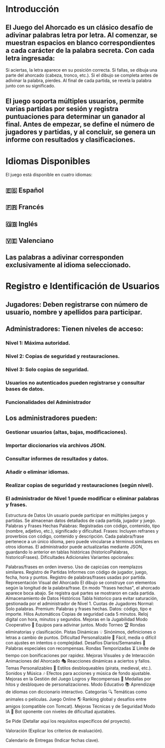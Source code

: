 # Introducción
## El Juego del Ahorcado es un clásico desafío de adivinar palabras letra por letra. Al comenzar, se muestran espacios en blanco correspondientes a cada carácter de la palabra secreta. Con cada letra ingresada:

Si aciertas, la letra aparece en su posición correcta.
Si fallas, se dibuja una parte del ahorcado (cabeza, tronco, etc.).
Si el dibujo se completa antes de adivinar la palabra, pierdes. Al final de cada partida, se revela la palabra junto con su significado.

## El juego soporta múltiples usuarios, permite varias partidas por sesión y registra puntuaciones para determinar un ganador al final. Antes de empezar, se define el número de jugadores y partidas, y al concluir, se genera un informe con resultados y clasificaciones.

# Idiomas Disponibles
El juego está disponible en cuatro idiomas:

## 🇪🇸 Español
## 🇫🇷 Francés
## 🇬🇧 Inglés
## 🇻🇪 Valenciano
## Las palabras a adivinar corresponden exclusivamente al idioma seleccionado.

# Registro e Identificación de Usuarios
## Jugadores: Deben registrarse con número de usuario, nombre y apellidos para participar.
## Administradores: Tienen niveles de acceso:
### Nivel 1: Máxima autoridad.
### Nivel 2: Copias de seguridad y restauraciones.
### Nivel 3: Solo copias de seguridad.
### Usuarios no autenticados pueden registrarse y consultar bases de datos.
### Funcionalidades del Administrador
## Los administradores pueden:

### Gestionar usuarios (altas, bajas, modificaciones).
### Importar diccionarios vía archivos JSON.
### Consultar informes de resultados y datos.
### Añadir o eliminar idiomas.
### Realizar copias de seguridad y restauraciones (según nivel).
### El administrador de Nivel 1 puede modificar o eliminar palabras y frases.

Estructura de Datos
Un usuario puede participar en múltiples juegos y partidas.
Se almacenan datos detallados de cada partida, jugador y juego.
Palabras y Frases Hechas
Palabras: Registradas con código, contenido, tipo (nombre, adjetivo, etc.), significado y dificultad.
Frases: Incluyen refranes y proverbios con código, contenido y descripción.
Cada palabra/frase pertenece a un único idioma, pero puede vincularse a términos similares en otros idiomas.
El administrador puede actualizarlas mediante JSON, guardando lo anterior en tablas históricas (historicoPalabras, historicoFrases).
Dificultades Adicionales
Variantes opcionales:

Palabras/frases en orden inverso.
Uso de capicúas con reemplazos similares.
Registro de Partidas
Informes con código de jugador, juego, fecha, hora y puntos.
Registro de palabras/frases usadas por partida.
Representación Visual del Ahorcado
El dibujo se construye con elementos según la longitud de la palabra/frase.
En modo "frases hechas", el ahorcado aparece boca abajo.
Se registra qué partes se mostraron en cada partida.
Almacenamiento de Datos Históricos
Tabla historico para evitar saturación, gestionada por el administrador de Nivel 1.
Cuotas de Jugadores
Normal: Solo palabras.
Premium: Palabras y frases hechas.
Datos: código, tipo e importe.
Hilos Automáticos
Copias de seguridad cada 5 minutos.
Reloj digital con hora, minutos y segundos.
Mejoras en la Jugabilidad
Modo Cooperativo 🤝
Equipos para adivinar juntos.
Modo Torneo 🏆
Rondas eliminatorias y clasificación.
Pistas Dinámicas 💡
Sinónimos, definiciones o letras a cambio de puntos.
Dificultad Personalizable 🎯
Fácil, media o difícil con ajustes en intentos o complejidad.
Desafíos Diarios/Semanales 📅
Palabras especiales con recompensas.
Rondas Temporizadas ⏳
Límite de tiempo con bonificaciones por rapidez.
Mejoras Visuales y de Interacción
Animaciones del Ahorcado 🎭
Reacciones dinámicas a aciertos y fallos.
Temas Personalizables 🎨
Estilos desbloqueables (pirata, medieval, etc.).
Sonidos y Música 🎶
Efectos para acciones y música de fondo ajustable.
Mejoras en la Gestión del Juego
Logros y Recompensas 🏅
Medallas por hitos y desbloqueo de personalizaciones.
Modo Educativo 📚
Aprendizaje de idiomas con diccionario interactivo.
Categorías 🔍
Temáticas como animales o películas.
Juego Online 🌎
Ranking global y desafíos entre amigos (compatible con Tomcat).
Mejoras Técnicas y de Seguridad
Modo IA 🤖
Bot oponente con niveles de dificultad ajustables.

Se Pide
(Detallar aquí los requisitos específicos del proyecto).

Valoración
(Explicar los criterios de evaluación).

Calendario de Entregas
(Indicar fechas clave).
